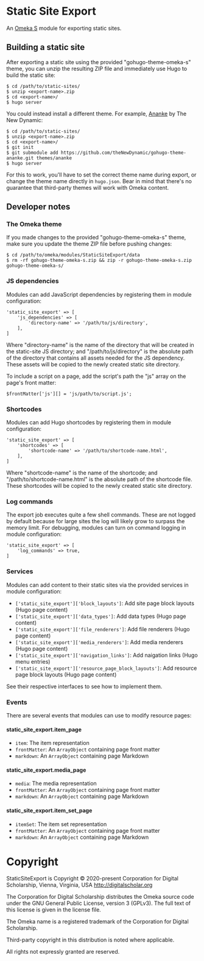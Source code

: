# Static Site Export

An [Omeka S](https://omeka.org/s/) module for exporting static sites.

## Building a static site

After exporting a static site using the provided "gohugo-theme-omeka-s" theme, you
can unzip the resulting ZIP file and immediately use Hugo to build the static site:

```
$ cd /path/to/static-sites/
$ unzip <export-name>.zip
$ cd <export-name>/
$ hugo server
```

You could instead install a different theme. For example, [Ananke](https://github.com/theNewDynamic/gohugo-theme-ananke)
by The New Dynamic:

```
$ cd /path/to/static-sites/
$ unzip <export-name>.zip
$ cd <export-name>/
$ git init
$ git submodule add https://github.com/theNewDynamic/gohugo-theme-ananke.git themes/ananke
$ hugo server
```

For this to work, you'll have to set the correct theme name during export, or change
the theme name directly in `hugo.json`. Bear in mind that there's no guarantee that
third-party themes will work with Omeka content.

## Developer notes

### The Omeka theme

If you made changes to the provided "gohugo-theme-omeka-s" theme, make sure you update the theme
ZIP file before pushing changes:

```
$ cd /path/to/omeka/modules/StaticSiteExport/data
$ rm -rf gohugo-theme-omeka-s.zip && zip -r gohugo-theme-omeka-s.zip gohugo-theme-omeka-s/
```

### JS dependencies

Modules can add JavaScript dependencies by registering them in module configuration:

```
'static_site_export' => [
    'js_dependencies' => [
        'directory-name' => '/path/to/js/directory',
    ],
]
```

Where "directory-name" is the name of the directory that will be created in the
static-site JS directory; and "/path/to/js/directory" is the absolute path of the
directory that contains all assets needed for the JS dependency. These assets will
be copied to the newly created static site directory.

To include a script on a page, add the script's path the "js" array on the page's
front matter:

```
$frontMatter['js'][] = 'js/path/to/script.js';
```

### Shortcodes

Modules can add Hugo shortcodes by registering them in module configuration:

```
'static_site_export' => [
    'shortcodes' => [
        'shortcode-name' => '/path/to/shortcode-name.html',
    ],
]
```

Where "shortcode-name" is the name of the shortcode; and "/path/to/shortcode-name.html"
is the absolute path of the shortcode file. These shortcodes will be copied to the
newly created static site directory.

### Log commands

The export job executes quite a few shell commands. These are not logged by default
because for large sites the log will likely grow to surpass the memory limit. For
debugging, modules can turn on command logging in module configuration:

```
'static_site_export' => [
    'log_commands' => true,
]
```

### Services

Modules can add content to their static sites via the provided services in module
configuration:

- `['static_site_export']['block_layouts']`: Add site page block layouts (Hugo page content)
- `['static_site_export']['data_types']`: Add data types (Hugo page content)
- `['static_site_export']['file_renderers']`: Add file renderers (Hugo page content)
- `['static_site_export']['media_renderers']`: Add media renderers (Hugo page content)
- `['static_site_export']['navigation_links']`: Add naigation links (Hugo menu entries)
- `['static_site_export']['resource_page_block_layouts']`: Add resource page block layouts (Hugo page content)

See their respective interfaces to see how to implement them.

### Events

There are several events that modules can use to modify resource pages:

#### static_site_export.item_page

- `item`: The item representation
- `frontMatter`: An `ArrayObject` containing page front matter
- `markdown`: An `ArrayObject` containing page Markdown

#### static_site_export.media_page

- `media`: The media representation
- `frontMatter`: An `ArrayObject` containing page front matter
- `markdown`: An `ArrayObject` containing page Markdown

#### static_site_export.item_set_page

- `itemSet`: The item set representation
- `frontMatter`: An `ArrayObject` containing page front matter
- `markdown`: An `ArrayObject` containing page Markdown

# Copyright

StaticSiteExport is Copyright © 2020-present Corporation for Digital Scholarship, Vienna, Virginia, USA http://digitalscholar.org

The Corporation for Digital Scholarship distributes the Omeka source code under the GNU General Public License, version 3 (GPLv3). The full text of this license is given in the license file.

The Omeka name is a registered trademark of the Corporation for Digital Scholarship.

Third-party copyright in this distribution is noted where applicable.

All rights not expressly granted are reserved.
